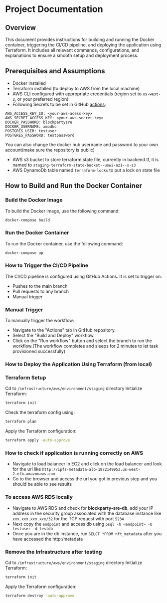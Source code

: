 # Project Documentation

## Overview

This document provides instructions for building and running the Docker container, triggering the CI/CD pipeline, and deploying the application using Terraform. It includes all relevant commands, configurations, and explanations to ensure a smooth setup and deployment process.

## Prerequisites and Assumptions
* Docker installed
* Terraform installed (to deploy to AWS from the local machine)
* AWS CLI configured with appropriate credentials (region set to `us-west-2`, or your preferred region)
* Following Secrets to be set in GitHub [actions](https://github.com/Amod1996/ipfs-metadata/settings/secrets/actions/new):
```
AWS_ACCESS_KEY_ID: <your-aws-acess-key>
AWS_SECRET_ACCESS_KEY: <your-aws-secret-key>
DOCKER_PASSWORD: blockpartysre
DOCKER_USERNAME: amodkc
POSTGRES_USER: testuser
POSTGRES_PASSWORD: testpassword
```
You can also change the docker hub username and password to your own account(make sure the repository is public)
* AWS s3 bucket to store terraform state file, currently in backend.tf, it is named to `staging-terraform-state-bucket--usw2-az1--x-s3`
* AWS DynamoDb table named  `terraform-locks`  to put a lock on state file

## How to Build and Run the Docker Container

### Build the Docker Image

To build the Docker image, use the following command:

```sh
docker-compose build
```
### Run the Docker Container
To run the Docker container, use the following command:
```sh
docker-compose up
```
### How to Trigger the CI/CD Pipeline
The CI/CD pipeline is configured using GitHub Actions. It is set to trigger on:

* Pushes to the main branch
* Pull requests to any branch
* Manual trigger
### Manual Trigger
To manually trigger the workflow:
* Navigate to the "Actions" tab in  GitHub repository.
* Select the "Build and Deploy" workflow.
* Click on the "Run workflow" button and select the branch to run the workflow.(The workflow completes and sleeps for 2 minutes to let task provisioned successfully)

### How to Deploy the Application Using Terraform (from local)
### Terraform Setup
Cd to `/infrastructure/aws/environment/staging` directory
Initialize Terraform:
```sh
terraform init
```
Check the terraform config using:
```sh 
terraform plan
```
Apply the Terraform configuration:

```sh
terraform apply -auto-approve
```


### How to check if application is running correctly on AWS
* Navigate to load balancer in EC2 and click on the load balancer and look for the url like `http://ipfs-metadata-alb-1872149953.us-west-2.elb.amazonaws.com`
* Go to the browser and access the url you got in previous step and you should be able to see results

### To access AWS RDS locally
* Navigate to AWS RDS and check for **blockparty-sre-db**, add your IP address in the security group associated with the database instance like `xxx.xxx.xxx.xxx/32` for the TCP request with port `5234`
* Next copy the `endpoint` and access db using  `psql -h <endpoint> -U testuser -d testdb`
* Once you are in the db instance, run `SELCT *FROM nft_metadata` after you have accessed the http:<metadataurl>/metadata

### Remove the Infrastructure after testing

Cd to `/infrastructure/aws/environment/staging` directory
Initialize Terraform:
```sh
terraform init
```
Apply the Terraform configuration:

```sh
terraform destroy -auto-approve
```
